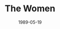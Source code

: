 ---
title: The Women
date: 1989-05-19
closing_date: 1989-06-03
layout: productions
featured_image:
image_caption:
image_credit:
playbill:
category:
Theatre: Theatre Jacksonville
Venue: Little Theatre
cast:
- Jane: Robin Mori
- Nancy: Sue Hurley
- Peggy: Carol Ann Gribbin
- Sylvia: Marcia Morgan Senen
- Edith: Lori Schultz
- Mary: Robbi Neal
- First Hairdresser: Ann C. Quartz
- Head Hairdresser: Kaye Jennings
- Princess Tamara: Debbie Templeton
- Crystal Allen: Cyndi Marie
- Exercise Instructress: Ann C. Quartz
- Maggie: Shirley Nye
- Miss Trimmerback: Kaye Jennings
- Miss Watts: Ann Wittenstein
- A Nurse: Ann C. Quartz
- Lucy: Sarah Boone
- Countess de Lage: Nan Resnick
- Helene: Debbie Templeton
- First Society Woman: Ann Wittenstein
- 2nd Society Woman: Debbie Templeton
- Sadie: Ann C. Quartz
- Cigarette Girl: Shirley Nye
- Girl in Distress: Sarah Boone
crew:
- Artistic Director: Robert Arleigh White
- Scenic Designer: Hal D. Henderson
- Lighting Designer: Kelly Hart
- Technical Director: Hal D. Henderson
- Lighting Director: Kelly Hart
- Costume Coordinator: Widget Wilson
- Sound Design: Robert Arleigh White
- Stage Manager: Karl Rogers
- Lighting & Sound Operator: Gloria Pepe
- Set Construction:
  - Joe Bove
  - Garry Bragg
  - Juan Carcaba
  - Susan Carcaba
  - Scott Hanna
  - Shyla Henderson
  - Ray Holcomb
  - Craig Kassan
  - Beth Wolford
  - Charlotte Lawson
  - Gloria Pepe
  - Don Peterson
  - Hal Peterson
  - Derick Peterson
  - Ken Wooten
- Properties:
  - Laurie Davidson
  - Shyla Henderson
- Key Grip: Don Peterson
- Stage Crew:
  - Scott Hanna
  - Ken Wooten
  - Craig Kassan
  - David Stillson
- Poster Design: Tom Schiffanella
orchestra:
external_links:
---